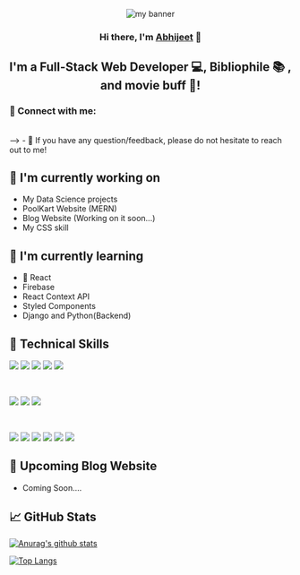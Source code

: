 <!--
**thecodeblood/thecodeblood** is a ✨ _special_ ✨ repository because its `README.md` (this file) appears on your GitHub profile.

Here are some ideas to get you started:

- 🔭 I’m currently working on ...
- 🌱 I’m currently learning ...
- 👯 I’m looking to collaborate on ...
- 🤔 I’m looking for help with ...
- 💬 Ask me about ...
- 📫 How to reach me: ...
- 😄 Pronouns: ...
- ⚡ Fun fact: ...
-->
<p align="center">
<img src="https://user-images.githubusercontent.com/99346725/155743570-70e65c0c-1b6b-459f-a992-ba08eb724c84.png" alt="my banner">
</p>

<h3 align="center">
Hi there, I'm <a href="https://www.abhi.dev/" target="_blank" rel="noreferrer">Abhijeet</a> 👋
</h3>

<h2 align="center">
I'm a Full-Stack Web Developer 💻, Bibliophile 📚 , and movie buff 🎥!
</h2> 

### 🤝 Connect with me:

<!--<a href="https://www.linkedin.com/in//"><img align="left" src="https://raw.githubusercontent.com/thecodeblood/thecodeblood/main/images/linkedin.svg" alt=" Abhijeet Yadav | LinkedIn" width="21px"/></a>
-->
</br>
-->
- 💬 If you have any question/feedback, please do not hesitate to reach out to me!

## 🔭 I'm currently working on

- My Data Science projects
- PoolKart Website (MERN)
- Blog Website (Working on it soon...)
- My CSS skill

## 🌱 I'm currently learning

- 📱 React
- Firebase
- React Context API
- Styled Components  
- Django and Python(Backend)

## 💼 Technical Skills

![](https://img.shields.io/badge/Code-React-informational?style=flat&logo=react&color=61DAFB)
![](https://img.shields.io/badge/Code-JavaScript-informational?style=flat&logo=JavaScript&color=F7DF1E)
![](https://img.shields.io/badge/Code-HTML5-informational?style=flat&logo=HTML5&color=E34F26)
![](https://img.shields.io/badge/Code-PostgreSQL-informational?style=flat&logo=PostgreSQL&color=336791)
![](https://img.shields.io/badge/Code-SQLite-informational?style=flat&logo=SQLite&color=003B57)

</br>

![](https://img.shields.io/badge/Style-Bootstrap-informational?style=flat&logo=Bootstrap&color=7952B3)
![](https://img.shields.io/badge/Style-CSS3-informational?style=flat&logo=CSS3&color=1572B6)
![](https://img.shields.io/badge/Style-styled--components-informational?style=flat&logo=styled-components&color=DB7093)


</br>

![](https://img.shields.io/badge/Tools-Figma-informational?style=flat&logo=Figma&color=F24E1E)
![](https://img.shields.io/badge/Tools-NPM-informational?style=flat&logo=NPM&color=CB3837)
![](https://img.shields.io/badge/Tools-Heroku-informational?style=flat&logo=Heroku&color=430098)
![](https://img.shields.io/badge/Tools-Netlify-informational?style=flat&logo=netlify&color=00C7B7)
![](https://img.shields.io/badge/Tools-Git-informational?style=flat&logo=Git&color=F05032)
![](https://img.shields.io/badge/Tools-GitHub-informational?style=flat&logo=GitHub&color=181717)

## 📝 Upcoming Blog  Website 


- Coming Soon....



## 📈 GitHub Stats 

[![Anurag's github stats](https://github-readme-stats.vercel.app/api?username=thecodeblood)](https://github.com/thecodeblood)

[![Top Langs](https://github-readme-stats.vercel.app/api/top-langs/?username=thecodeblood&layout=compact)](https://github.com/thecodeblood)

<!--[![Visitors](https://visitor-badge.glitch.me/badge?page_id=thecodeblood.thecodeblood)](https://www.abhi.dev/)-->
